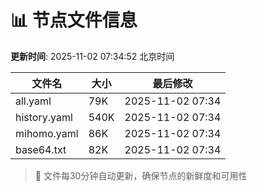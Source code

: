 # 📊 节点文件信息

**更新时间**: 2025-11-02 07:34:52 北京时间

| 文件名 | 大小 | 最后修改 |
|--------|------|----------|
| all.yaml | 79K | 2025-11-02 07:34 |
| history.yaml | 540K | 2025-11-02 07:34 |
| mihomo.yaml | 86K | 2025-11-02 07:34 |
| base64.txt | 82K | 2025-11-02 07:34 |

> 🔄 文件每30分钟自动更新，确保节点的新鲜度和可用性
